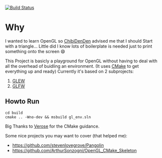 [![Build Status](https://travis-ci.com/Tranquility2/gl_env.svg?branch=master)](https://travis-ci.com/Tranquility2/gl_env)

# Why
I wanted to learn OpenGL so [ChibiDenDen][4] advised me that I should Start with a triangle... 
Little did I know lots of boilerplate is needed just to print something onto the screen :smile:

This Project is basicly a playground for OpenGL without having to deal with all the overhead of buidling an environment.
(It uses [CMake][1] to get everything up and ready)
Currently it's based on 2 subprojects:
1. [GLEW][2]
2. [GLFW][3]

## Howto Run
    cd build
    cmake .. -Wno-dev && msbuild gl_env.sln

Big Thanks to [Verose][5] for the CMake guidance.

Some nice projects you may want to cover (that helped me):
- https://github.com/stevenlovegrove/Pangolin
- https://github.com/ArthurSonzogni/OpenGL_CMake_Skeleton

[1]: https://sourceforge.net/projects/glew "GLEW"
[2]: https://www.glfw.org/ "GLFW"
[3]: https://cmake.org "CMake"
[4]: https://github.com/ChibiDenDen
[5]: https://github.com/Verose
